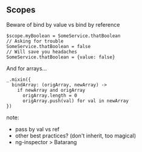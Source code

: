 ## Scopes

Beware of bind by value vs bind by reference

```
$scope.myBoolean = SomeService.thatBoolean
// Asking for trouble
SomeService.thatBoolean = false
// Will save you headaches
SomeService.thatBoolean = {value: false}
```

And for arrays...

```
_.mixin({
  bindArray: (origArray, newArray) ->
    if newArray and origArray
      origArray.length = 0
      origArray.push(val) for val in newArray
})
```

note:
- pass by val vs ref
- other best practices? (don't inherit, too magical)
- ng-inspector > Batarang
